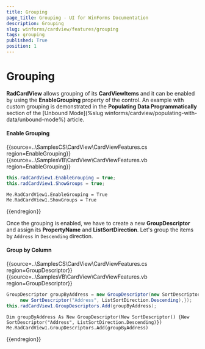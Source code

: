```yaml
---
title: Grouping
page_title: Grouping - UI for WinForms Documentation
description: Grouping
slug: winforms/cardview/features/grouping
tags: grouping
published: True
position: 1
---
```


# Grouping

__RadCardView__ allows grouping of its __CardViewItems__ and it can be enabled by using the __EnableGrouping__ property of the control. An example with custom grouping is demonstrated in the __Populating Data Programmatically__ section of the  [Unbound Mode](%slug winforms/cardview/populating-with-data/unbound-mode%) article.

#### Enable Grouping

{{source=..\SamplesCS\CardView\CardViewFeatures.cs region=EnableGrouping}} 
{{source=..\SamplesVB\CardView\CardViewFeatures.vb region=EnableGrouping}} 

````C#
this.radCardView1.EnableGrouping = true;
this.radCardView1.ShowGroups = true;

````
````VB.NET
Me.RadCardView1.EnableGrouping = True
Me.RadCardView1.ShowGroups = True

````

{{endregion}} 

Once the grouping is enabled, we have to create a new __GroupDescriptor__ and assign its __PropertyName__ and __ListSortDirection__. Let's group the items by `Address` in `Descending` direction. 

#### Group by Column

{{source=..\SamplesCS\CardView\CardViewFeatures.cs region=GroupDescriptor}} 
{{source=..\SamplesVB\CardView\CardViewFeatures.vb region=GroupDescriptor}} 

````C#
GroupDescriptor groupByAddress = new GroupDescriptor(new SortDescriptor[] {
     new SortDescriptor("Address", ListSortDirection.Descending),});
this.radCardView1.GroupDescriptors.Add(groupByAddress);

````
````VB.NET
Dim groupByAddress As New GroupDescriptor(New SortDescriptor() {New SortDescriptor("Address", ListSortDirection.Descending)})
Me.RadCardView1.GroupDescriptors.Add(groupByAddress)

````

{{endregion}}
